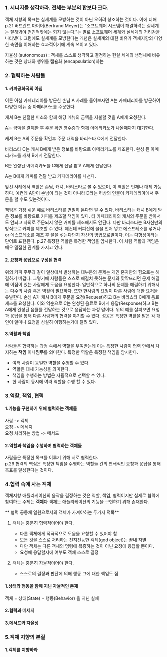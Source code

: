 ### 1. 시너지를 생각하라. 전체는 부분의 합보다 크다.

객체 지향의 목표는 실세계를 모방하는 것이 아닌 오히려 창조하는 것이다.
이에 더해 p.21 버드란드 마이어(Bertrand Meyer)는 "소프트웨어 시스템이 해결하려는 실세계는 잘해봐야 먼친척밖에는 되지 않는다."는 말로
소프트웨어 세계와 실세계의 거리감을 나타냈다. 그럼에도 실세계를 모방한다는 개념은 실세계의 대한 비유가 객체지향의 다양한 측면을 이해하는 효과적이기에 계속 쓰이고 있다.

자율성 (autonomous) :  객체를 스스로 생각하고 결정하는 현실 세계의 생명체에 비유하는 것은 상태와 행위를 캡슐화 (encapsulation)하는 

### 2. 협력하는 사람들

#### 1. 커피공화국의 아침
이른 아침 카페테리아를 방문한 손님 A 사례를 들어보자면 A는 카페테리아를 방문하여 다양한 메뉴 중 아메리카노를 주문한다.

캐셔 B는 친절한 미소와 함께 해당 메뉴의 금액을 지불할 것을 A에게 요청한다.

A는 금액을 결제한 후 주문 확인 영수증과 함께 아메리카노가 나올때까지 대기한다.

캐셔 B는 A의 주문을 확인후 주문 내역을 바리스타 C에게 전달한다.

바리스타 C는 캐셔 B에게 받은 정보를 바탕으로 아메리카노를 제조한다. 완성 된 아메리카노를 캐셔 B에게 전달한다.

B는 완성된 아메리카노를 C에게 전달 받고 A에게 전달한다.

A는 B에게 커피를 전달 받고 카페테리아를 나선다.

앞선 사례에서 역활은 손님, 캐셔, 바리스타로 볼 수 있으며, 이 역활은 언제나 대체 가능 하다. 예컨데 A만이 손님이 되는 것이 아니라 D라는 허상의 인물이 카페테리아에서 주문을 할 수도 있는것이다.

책임은 가장 쉬운 예로 바리스타를 면밀히 본다면 알 수 있다. 바리스타는 캐셔 B에게 받은 정보를 바탕으로 커피를 제조할 책임이 있다. 타 카페테리아의 캐셔의 주문을 받아서도 안되고 자의로 주문되지 않은 커피를 제조해서도 안된다.
다만 바리스타는 B자신만의 방식으로 커피를 제조할 수 있다. 예컨데 커피잔에 물을 먼저 넣고 에스프레소를 섞거나 or 에스프레소를 제조 후 물을 섞는다던지 자신의 방법으로말이다.
이는 다형성이라는 단어로 표현된다.
p.27
특정한 역할은 특정한 책임을 암시한다.
이 처럼 역활과 책임은 매우 밀접한 관계를 가지고 있다.

#### 2. 요청과 응답으로 구성된 협력
위의 커피 주무과 같이 일상에서 발생하는 대부분의 문제는 개인 혼자만의 힘으로는 해결하기 버겁다. 그렇기에 사람들은 스스로 해결치 못하는 문제와 맞딱뜨리면 문제 해결에 이점이 있는 사람에게 도움을 요청한다.
일반적으로 하나의 문제를 해결하기 위해서는 다수의 사람 혹은 역활이 필요하다. 또한 한사람의 요청이 다른 사람에 대한 요처을 유발한다. 
손님 A가 캐셔 B에게 주문을 요청(Request)하고 B는 바리스타 C에게 음료 제조를 요청한다.
이와 역순으로 C는 완성된 음료로 B에게 응답(Response)하고 B는 A에게 완성된 음룔를 전달하는 것으로 응답하는 과정 말이다.
위의 예를 살펴보면 요청과 응답을 통해 다른 사람과의 협력을 야기할 수 있다. 성공은 특정한 역활을 맡은 각 개인이 얼마나 요청을 성실히 이행하는가에 달려 있다.

#### 3.역활과 책임
사람들은 협력하는 과정 속에서 역할을 부여받는데 이는 특정한 사람이 협력 안에서 차지하는 **책임** 이나**임무**를 의미한다. 
특정한 역할은 특정한 책임을 암시한다.

- 여러 사람이 동일한 역할을 수행할 수 있다
- 역할은 대체 가능성을 의미한다.
- 책임을 수행하는 방법은 자율적으로 선택할 수 있다.
- 한 사람이 동시에 여러 역할을 수행 할 수 있다.

### 3.역할, 책임, 협력

#### 1.기능을 구현하기 위해 협력하는 객체들
사람 -> 객체 \
요청 -> 메세지 \
요청 처리하는 방법 -> 메서드

#### 2.역할과 책임을 수행하며 협력하는 객체들
사람들은 특정한 목표를 이루기 위해 서로 협력한다.\
p.29 협력의 핵심은 특정한 책임을 수행하는 역할들 간의 연쇄적인 요청과 응답을 통해 목표를 달성한다는 것이다.

### 4.협력 속에 사는 객체
객체지향 애플리케이션의 윤곽을 결정하는 것은 역할, 책임, 협력이지만 실제로 협력에 참여하는 주체는 **객체**다
객체는 애플리케이션의 기능을 구현하기 위해 존재한다.

** 협력 공동체 일원으로서의 객체가 가져야하는 두가지 덕목**
1. 객체는 충분히 협력적이어야 한다.
    - 다른 객체에게 적극적으로 도움을 요청할 수 있어야 함
    - 모든 것을 스스로 처리하는 전지전능한 객체(god object)는 끝내 자멸
    - 다만 객체는 다른 객체의 명령에 복종하는 것이 아닌 요청에 응답할 뿐이다.
    - 요청에 응답할지에 여부도 객체 스스로 결정
   
2. 객체는 충분히 자율적이어야 한다.
   - 스스로의 결정과 판단에 의해 행동 그에 대한 책임도 짐

#### 1.상태와 행동을 함께 지닌 자율적인 존재
객체 =  상태(State) + 행동(Behavior) 을 지닌 실체
#### 2.협력과 메세지
#### 3.메서드와 자율성


### 5.객체 지향의 본질
#### 1.객체를 지향하라



















